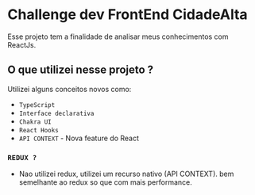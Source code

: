 # Challenge dev FrontEnd CidadeAlta

Esse projeto tem a finalidade de analisar meus conhecimentos com ReactJs.
## O que utilizei nesse projeto ?

Utilizei alguns conceitos novos como:
  - `TypeScript`
  - `Interface declarativa`
  - `Chakra UI`
  - `React Hooks`
  - `API CONTEXT` - Nova feature do React

### `REDUX ?`
 - Nao utilizei redux, utilizei um recurso nativo (API CONTEXT). bem semelhante ao redux so que com mais performance.
